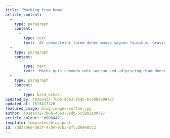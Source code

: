 ```yaml
---
title: 'Working from home'
article_content:
  -
    type: paragraph
    content:
      -
        type: text
        text: 'At consectetur lorem donec massa sapien faucibus. Gravida dictum fusce ut placerat. Tincidunt tortor aliquam nulla facilisi cras fermentum odio eu. Est ultricies integer quis auctor elit sed vulputate mi sit. Dolor sed viverra ipsum nunc. Velit sed ullamcorper morbi tincidunt ornare massa eget egestas. Vulputate odio ut enim blandit volutpat maecenas. Feugiat scelerisque varius morbi enim nunc faucibus. Eleifend quam adipiscing vitae proin sagittis. Sagittis aliquam malesuada bibendum arcu vitae elementum. Mi sit amet mauris commodo quis imperdiet massa. Imperdiet dui accumsan sit amet nulla facilisi.'
  -
    type: paragraph
    content:
      -
        type: text
        text: 'Morbi quis commodo odio aenean sed adipiscing diam donec adipiscing. Eu non diam phasellus vestibulum lorem sed risus ultricies. Porttitor eget dolor morbi non arcu risus quis varius. Ullamcorper eget nulla facilisi etiam dignissim. Pellentesque massa placerat duis ultricies lacus sed turpis. Aliquam ultrices sagittis orci a scelerisque purus semper eget. Tristique senectus et netus et malesuada fames ac turpis. Aliquam sem et tortor consequat id porta nibh. Tristique risus nec feugiat in fermentum posuere urna nec tincidunt. Tincidunt tortor aliquam nulla facilisi cras fermentum odio eu feugiat.'
  -
    type: paragraph
    content:
      -
        type: hard_break
updated_by: 403ea432-7b6b-4563-85db-6c5802a00727
updated_at: 1615417226
featured_image: blog-images/coffee.jpg
author: 403ea432-7b6b-4563-85db-6c5802a00727
article_colour: '#9D6447'
template: templates/blog-post
id: 7dda7069-d93f-4704-97b3-bfc3d0e405c2
---
```

